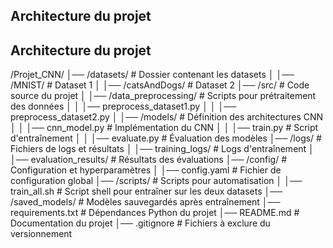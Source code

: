 

## Architecture du projet 



## Architecture du projet

/Projet_CNN/
│── /datasets/                          # Dossier contenant les datasets
│   │── /MNIST/                         # Dataset 1
│   │── /catsAndDogs/                   # Dataset 2
│── /src/                               # Code source du projet
│   │── /data_preprocessing/            # Scripts pour prétraitement des données
│   │   │── preprocess_dataset1.py
│   │   │── preprocess_dataset2.py
│   │── /models/                     # Définition des architectures CNN
│   │   │── cnn_model.py             # Implémentation du CNN
│   │   │── train.py                 # Script d'entraînement
│   │   │── evaluate.py               # Évaluation des modèles
│── /logs/                           # Fichiers de logs et résultats
│   │── training_logs/               # Logs d'entraînement
│   │── evaluation_results/          # Résultats des évaluations
│── /config/                         # Configuration et hyperparamètres
│   │── config.yaml                  # Fichier de configuration global
│── /scripts/                        # Scripts pour automatisation
│   │── train_all.sh                  # Script shell pour entraîner sur les deux datasets
│── /saved_models/                   # Modèles sauvegardés après entraînement
│── requirements.txt                  # Dépendances Python du projet
│── README.md                         # Documentation du projet
│── .gitignore                        # Fichiers à exclure du versionnement

